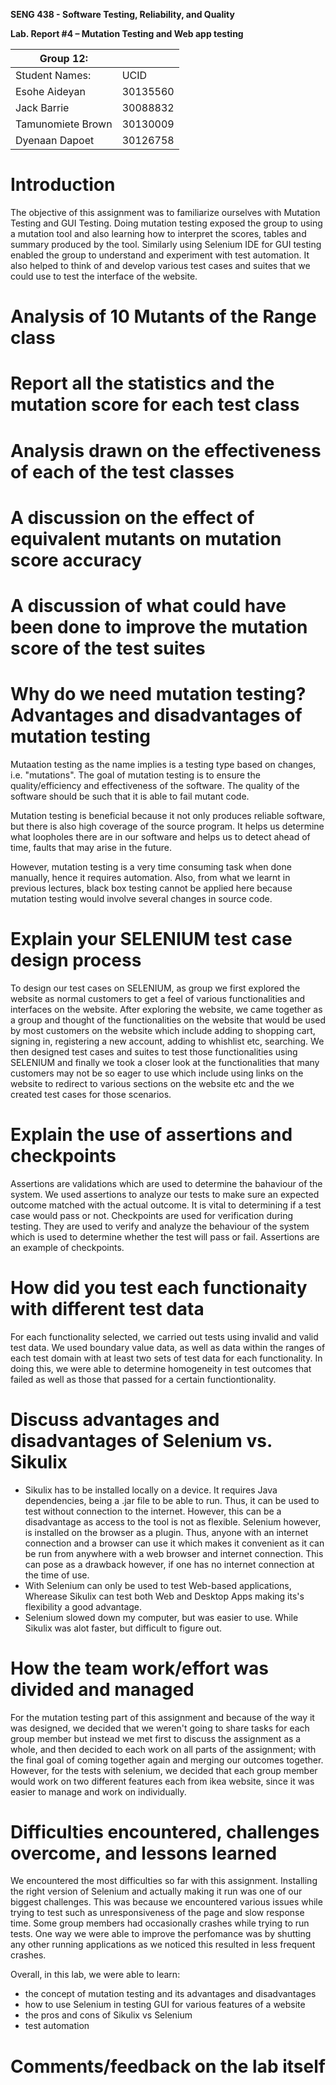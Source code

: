 **SENG 438 - Software Testing, Reliability, and Quality**

**Lab. Report \#4 – Mutation Testing and Web app testing**

| Group 12:          |           |
| --------------     | --------- |
| Student Names:     |  UCID     |
| Esohe Aideyan      |  30135560 |
| Jack Barrie        |  30088832 |
| Tamunomiete Brown  |  30130009 |
| Dyenaan Dapoet     |  30126758 |

# Introduction
The objective of this assignment was to familiarize ourselves with Mutation Testing and GUI Testing. Doing mutation testing exposed the group to using a mutation tool and also learning how to interpret the scores, tables and summary produced by the tool. Similarly using Selenium IDE for GUI testing enabled the group to understand and experiment with test automation. It also helped to think of and develop various test cases and suites that we could use to test the interface of the website.

# Analysis of 10 Mutants of the Range class 

# Report all the statistics and the mutation score for each test class



# Analysis drawn on the effectiveness of each of the test classes

# A discussion on the effect of equivalent mutants on mutation score accuracy

# A discussion of what could have been done to improve the mutation score of the test suites

# Why do we need mutation testing? Advantages and disadvantages of mutation testing
Mutaation testing as the name implies is a testing type based on changes, i.e. "mutations". The goal of mutation testing is to ensure the quality/efficiency and effectiveness of the software. The quality of the software should be such that it is able to fail mutant code.

Mutation testing is beneficial because it not only produces reliable software, but there is also high coverage of the source program. It helps us determine what loopholes there are in our software and helps us to detect ahead of time, faults that may arise in the future.

However, mutation testing is a very time consuming task when done manually, hence it requires automation. Also, from what we learnt in previous lectures, black box testing cannot be applied here because mutation testing would involve several changes in source code.
# Explain your SELENIUM test case design process
To design our test cases on SELENIUM, as group we first explored the website as normal customers to get a feel of various functionalities and interfaces on the website. After exploring the website, we came together as a group and thought of the functionalities on the website that would be used by most customers on the website which include adding to shopping cart, signing in, registering a new account, adding to whishlist etc, searching. We then designed test cases and suites to test those functionalities using SELENIUM and finally we took a closer look at the functionalities that many customers may not be so eager to use which include using links on the website to redirect to various sections on the website etc and the we created test cases for those scenarios.

# Explain the use of assertions and checkpoints
Assertions are validations which are used to determine the bahaviour of the system. We used assertions to analyze our tests to make sure an expected outcome matched with the actual outcome. It is vital to determining if a test case would pass or not.
Checkpoints are used for verification during testing. They are used to verify and analyze the behaviour of the system which is used to determine whether the test will pass or fail. Assertions are an example of checkpoints.

# How did you test each functionaity with different test data
For each functionality selected, we carried out tests using invalid and valid test data. We used boundary value data, as well as data within the ranges of each test domain with at least two sets of test data for each functionality. In doing this, we were able to determine homogeneity in test outcomes that failed as well as those that passed for a certain functiontionality.
# Discuss advantages and disadvantages of Selenium vs. Sikulix
 - Sikulix has to be installed locally on a device. It requires Java dependencies, being a .jar file to be able to run. Thus, it can be used to test without connection to the internet. However, this can be a disadvantage as access to the tool is not as flexible. Selenium however, is installed on the browser as a plugin. Thus, anyone with an internet connection and a browser can use it which makes it convenient as it can be run from anywhere with a web browser and internet connection. This can pose as a drawback however, if one has no internet connection at the time of use.
 - With Selenium can only be used to test Web-based applications, Wherease Sikulix can test both Web and Desktop Apps making its's flexibility a good advantage. 
 - Selenium slowed down my computer, but was easier to use. While Sikulix was alot faster, but difficult to figure out.
# How the team work/effort was divided and managed
For the mutation testing part of this assignment and because of the way it was designed, we decided that we weren't going to share tasks for each group member but instead we met first to discuss the assignment as a whole, and then decided to each work on all parts of the assignment; with the final goal of coming together again and merging our outcomes together. However, for the tests with selenium, we decided that each group member would work on two different features each from ikea website, since it was easier to manage and work on individually.

# Difficulties encountered, challenges overcome, and lessons learned
We encountered the most difficulties so far with this assignment. Installing the right version of Selenium and actually making it run was one of our biggest challenges. This was because we encountered various issues while trying to test such as unresponsiveness of the page and slow response time. Some group members had occasionally crashes while trying to run tests. One way we were able to improve the perfomance was by shutting any other running applications as we noticed this resulted in less frequent crashes.

Overall, in this lab, we were able to learn:
- the concept of mutation testing and its advantages and disadvantages
- how to use Selenium in testing GUI for various features of a website
- the pros and cons of Sikulix vs Selenium
- test automation

# Comments/feedback on the lab itself
